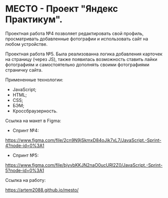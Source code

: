 # МЕСТО - Проект "Яндекс Практикум".

Проектная работа №4 позволяет редактировать свой профиль, просматривать добавленные фотографии и использовать сайт на любом устройстве.

Проектная работа №5. Была реализованна логика добавления карточек на страницу (через JS), также появилась возможность ставить лайки фотографиям и самостоятельно дополнять своими фотографиями страничку сайта.

Примененные технологии:

- JavaScript;
- HTML;
- CSS;
- БЭМ;
- Кроссбраузерность.

Ссылка на макет в Figma:

- Спринт №4:

https://www.figma.com/file/2cn9N9jSkmxD84oJik7xL7/JavaScript.-Sprint-4?node-id=0%3A1

- Спринт №5:

https://www.figma.com/file/bjyvbKKJN2naO0ucURl2Z0/JavaScript.-Sprint-5?node-id=0%3A1

Ссылка на работу:

https://artem2088.github.io/mesto/
